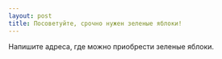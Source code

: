 ```yaml
---
layout: post 
title: Посоветуйте, срочно нужен зеленые яблоки! 
--- 
```

Напишите адреса, где можно приобрести зеленые яблоки.